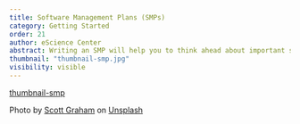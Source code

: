 ```yaml
---
title: Software Management Plans (SMPs)
category: Getting Started
order: 21
author: eScience Center
abstract: Writing an SMP will help you to think ahead about important steps in software management.
thumbnail: "thumbnail-smp.jpg"
visibility: visible
---
```


[thumbnail-smp](https://unsplash.com/photos/person-holding-pencil-near-laptop-computer-5fNmWej4tAA?utm_content=creditShareLink&utm_medium=referral&utm_source=unsplash)

Photo by <a href="https://unsplash.com/@homajob?utm_content=creditCopyText&utm_medium=referral&utm_source=unsplash">Scott Graham</a> on <a href="https://unsplash.com/photos/person-holding-pencil-near-laptop-computer-5fNmWej4tAA?utm_content=creditCopyText&utm_medium=referral&utm_source=unsplash">Unsplash</a>

